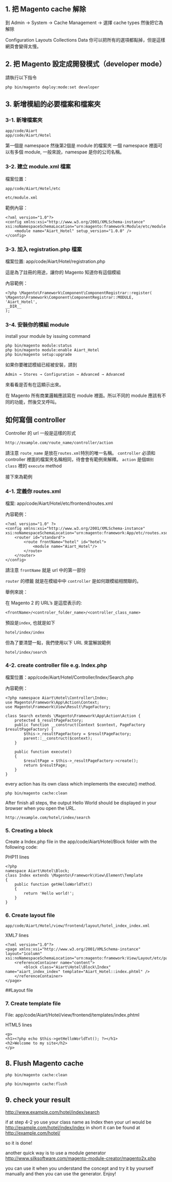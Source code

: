 ## 1. 把 Magento cache 解除
到 Admin → System → Cache Management → 選擇 cache types 然後把它為解除

Configuration
Layouts
Collections Data
你可以把所有的選項都點掉，但是這樣網頁會變得太慢。


## 2. 把 Magento 設定成開發模式（developer mode）
請執行以下指令

    php bin/magento deploy:mode:set developer


## 3. 新增模組的必要檔案和檔案夾
### 3-1. 新增檔案夾

    app/code/Aiart
    app/code/Aiart/Hotel



第一個是 namespace 然後第2個是 module 的檔案夾
一個 namespace 裡面可以有多個 module, 一般來說，namespae 是你的公司名稱。



### 3-2. 建立 module.xml 檔案
檔案位置：

    app/code/Aiart/Hotel/etc

    etc/module.xml

範例內容：


    <?xml version="1.0"?>
    <config xmlns:xsi="http://www.w3.org/2001/XMLSchema-instance" xsi:noNamespaceSchemaLocation="urn:magento:framework:Module/etc/module.xsd">
        <module name="Aiart_Hotel" setup_version="1.0.0" />
    </config>

### 3-3. 加入 registration.php 檔案
檔案位置: app/code/Aiart/Hotel/registration.php

這是為了註冊的用途，讓你的 Magento 知道你有這個模組

內容範例：

    <?php \Magento\Framework\Component\ComponentRegistrar::register(
    \Magento\Framework\Component\ComponentRegistrar::MODULE,
    'Aiart_Hotel',
    __DIR__
    );


### 3-4. 安裝你的模組 module
install your module by issuing command

    php bin/magento module:status
    php bin/magento module:enable Aiart_Hotel
    php bin/magento setup:upgrade

如果你要確認模組已經被安裝，請到

    Admin → Stores → Configuration → Advanced → Advanced
   
來看看是否有在這顯示出來。

在 Magento 所有商業邏輯應該寫在 module 裡面。所以不同的 module 應該有不同的功能，然後交叉呼叫。


## 如何寫個 controller

Controller 的 url 一般是這樣的形式

    http://example.com/route_name/controller/action

請注意 `route_name` 是放在`routes.xml`特別的唯一名稱。
`controller` 必須和 controller 裡面的檔案夾名稱相同，待會會有範例來解釋。
`action` 是個`類別 class` 裡的 `execute` method 

接下來為範例


### 4-1. 定義你 routes.xml
檔案: app/code/Aiart/Hotel/etc/frontend/routes.xml

內容範例：

    <?xml version="1.0" ?>
    <config xmlns:xsi="http://www.w3.org/2001/XMLSchema-instance" xsi:noNamespaceSchemaLocation="urn:magento:framework:App/etc/routes.xsd">
        <router id="standard">
            <route frontName="hotel" id="hotel">
                <module name="Aiart_Hotel"/>
            </route>
        </router>
    </config>

請注意 `frontName` 就是 url 中的第一部份

`router` 的標籤 就是在模組中中 `controller` 是如何跟模組相關聯的。

舉例來說：

在 Magento 2 的 URL’s 是這麼表示的:

    <frontName>/<controler_folder_name>/<controller_class_name>

預設是`index`, 也就是如下
    
    hotel/index/index


但為了要清楚一點，我們使用以下 URL 來當解說範例

    hotel/index/search 
    


### 4-2. create controller file e.g. Index.php
檔案位置：app/code/Aiart/Hotel/Controller/Index/Search.php

內容範例：

    <?php namespace Aiart\Hotel\Controller\Index; 
    use Magento\Framework\App\Action\Context; 
    use Magento\Framework\View\Result\PageFactory;
    
    class Search extends \Magento\Framework\App\Action\Action { 
        protected $_resultPageFactory; 
        public function __construct(Context $context, PageFactory $resultPageFactory) { 
            $this->_resultPageFactory = $resultPageFactory;
            parent::__construct($context);
        }
    
        public function execute()
        {
            $resultPage = $this->_resultPageFactory->create();
            return $resultPage;
        }
    }

every action has its own class which implements the execute() method.

    php bin/magento cache:clean

After finish all steps, the output Hello World should be displayed in your browser when you open the URL.

    http://example.com/hotel/index/search

### 5. Creating a block
Create a Index.php file in the app/code/Aiart/Hotel/Block folder with the following code:

PHP11 lines


    <?php
    namespace Aiart\Hotel\Block;
    class Index extends \Magento\Framework\View\Element\Template
    {
        public function getHelloWorldTxt()
        { 
            return 'Hello world!';
        }
    }


### 6. Create layout file

    app/code/Aiart/Hotel/view/frontend/layout/hotel_index_index.xml

XML7 lines


    <?xml version="1.0"?>
    <page xmlns:xsi="http://www.w3.org/2001/XMLSchema-instance" layout="1column" xsi:noNamespaceSchemaLocation="urn:magento:framework:View/Layout/etc/page_configuration.xsd">
        <referenceContainer name="content">
            <block class="Aiart\Hotel\Block\Index" name="aiart_index_index" template="Aiart_Hotel::index.phtml" />
        </referenceContainer>
    </page>


##Layout file
### 7. Create template file

File: app/code/Aiart/Hotel/view/frontend/templates/index.phtml

HTML5 lines

    <p>
    <h1><?php echo $this->getHelloWorldTxt(); ?></h1>
    <h2>Welcome to my site</h2>
    </p>

## 8. Flush Magento cache

    php bin/magento cache:clean

    php bin/magento cache:flush

## 9. check your result

http://www.example.com/hotel/index/search

if at step 4-2 yo use your class name as Index then your url would be http://example.com/hotel/index/index
in short it can be found at
http://example.com/hotel/



so it is done!

another quick way is to use a module generator
http://www.silksoftware.com/magento-module-creator/magento2x.php

you can use it when you understand the concept and try it by yourself manually and then you can use the generator. Enjoy!
